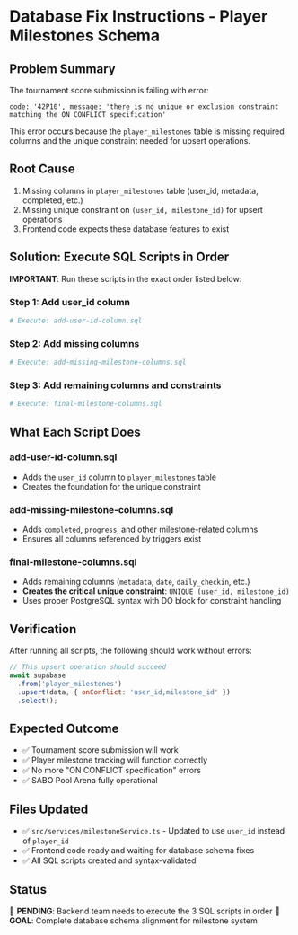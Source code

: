 # Database Fix Instructions - Player Milestones Schema

## Problem Summary
The tournament score submission is failing with error:
```
code: '42P10', message: 'there is no unique or exclusion constraint matching the ON CONFLICT specification'
```

This error occurs because the `player_milestones` table is missing required columns and the unique constraint needed for upsert operations.

## Root Cause
1. Missing columns in `player_milestones` table (user_id, metadata, completed, etc.)
2. Missing unique constraint on `(user_id, milestone_id)` for upsert operations
3. Frontend code expects these database features to exist

## Solution: Execute SQL Scripts in Order

**IMPORTANT**: Run these scripts in the exact order listed below:

### Step 1: Add user_id column
```bash
# Execute: add-user-id-column.sql
```

### Step 2: Add missing columns
```bash
# Execute: add-missing-milestone-columns.sql
```

### Step 3: Add remaining columns and constraints
```bash
# Execute: final-milestone-columns.sql
```

## What Each Script Does

### add-user-id-column.sql
- Adds the `user_id` column to `player_milestones` table
- Creates the foundation for the unique constraint

### add-missing-milestone-columns.sql
- Adds `completed`, `progress`, and other milestone-related columns
- Ensures all columns referenced by triggers exist

### final-milestone-columns.sql
- Adds remaining columns (`metadata`, `date`, `daily_checkin`, etc.)
- **Creates the critical unique constraint**: `UNIQUE (user_id, milestone_id)`
- Uses proper PostgreSQL syntax with DO block for constraint handling

## Verification
After running all scripts, the following should work without errors:

```javascript
// This upsert operation should succeed
await supabase
  .from('player_milestones')
  .upsert(data, { onConflict: 'user_id,milestone_id' })
  .select();
```

## Expected Outcome
- ✅ Tournament score submission will work
- ✅ Player milestone tracking will function correctly  
- ✅ No more "ON CONFLICT specification" errors
- ✅ SABO Pool Arena fully operational

## Files Updated
- ✅ `src/services/milestoneService.ts` - Updated to use `user_id` instead of `player_id`
- ✅ Frontend code ready and waiting for database schema fixes
- ✅ All SQL scripts created and syntax-validated

## Status
🔄 **PENDING**: Backend team needs to execute the 3 SQL scripts in order
🎯 **GOAL**: Complete database schema alignment for milestone system
